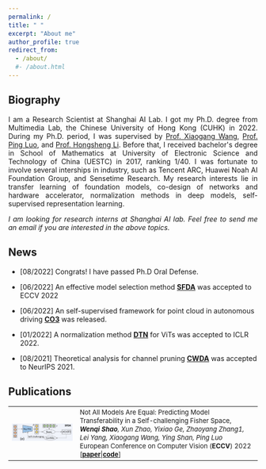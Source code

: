 ```yaml
---
permalink: /
title: " "
excerpt: "About me"
author_profile: true
redirect_from: 
  - /about/
  #- /about.html
---
```


<html xmlns="http://www.w3.org/1999/xhtml" xml:lang="en"> 
<body>
<head>
<meta name="keywords" content="Wenqi Shao, CUHK" />
<meta http-equiv="Content-Type" content="text/html;charset=utf-8" />
<link rel="stylesheet" href="./_pages/jemdoc.css" type="text/css" />
<!--link rel="shortcut icon" href="rui.ico"-->
<title>Hongsheng Li at CUHK</title>
</head>

<h2>
  Biography 
</h2>

<p align = "justify"> 
I am a Research Scientist at Shanghai AI Lab. I got my Ph.D. degree from Multimedia Lab, the Chinese University of Hong Kong (CUHK) in 2022. During my Ph.D. period, I was supervised by <a href="https://www.ee.cuhk.edu.hk/~xgwang/">Prof. Xiaogang Wang</a>, <a href="http://luoping.me/">Prof. Ping Luo</a>, and <a href="https://www.ee.cuhk.edu.hk/~hsli/">Prof. Hongsheng Li</a>. Before that, I received bachelor's degree in School of Mathematics at University of Electronic Science and Technology of China (UESTC) in 2017, ranking 1/40. I was fortunate to involve several interships in industry, such as Tencent ARC, Huawei Noah AI Foundation Group, and Sensetime Research. My research interests lie in transfer learning of foundation models, co-design of networks and hardware accelerator, normalization methods in deep models, self-supervised representation learning. 
</p>

<p align = "justify"> 
<i> I am looking for research interns at Shanghai AI lab. Feel free to send me an email if you are interested in the above topics. </i>
</p>

<!-- News
======
[06/2022] SFDA was accepted by ECCV 2022.
-->

<h2>
  News 
</h2>
<ul>
  <li>
    <p> [08/2022] Congrats! I have passed Ph.D Oral Defense.
    </p>
  </li>

  <li>
    <p> [06/2022] An effective model selection method <a href="https://arxiv.org/abs/2207.03036"> <b>SFDA</b></a> was accepted to ECCV 2022
    </p>
  </li>

  <li>
    <p> [06/2022] An self-supervised framework for point cloud in autonomous driving <a href="https://arxiv.org/abs/2206.04028"> <b>CO3</b></a> was released.
    </p>
  </li>

  <li>
    <p> [01/2022] A normalization method <a href="https://arxiv.org/abs/2112.02624"> <b>DTN</b></a> for ViTs was accepted to ICLR 2022.
    </p>
  </li>

  <li>
    <p> [08/2021] Theoretical analysis for channel pruning <a href="https://proceedings.neurips.cc/paper/2021/hash/87ae6fb631f7c8a627e8e28785d9992d-Abstract.html"> <b>CWDA</b></a> was accepted to NeurIPS 2021.
    </p>
  </li>

</ul>

<h2> Publications</h2>
<table id="tbPublications" width="100%">
	<tbody>
	<tr>
	<td><center><img width="250" src="./_pages/pic/paper/SFDA.jpg"></center></td>
	 <td>
		<font size="2">Not All Models Are Equal: Predicting Model Transferability in a Self-challenging Fisher Space,
		<br>
    <i><b>Wenqi Shao</b>, Xun Zhao, Yixiao Ge, Zhaoyang Zhang1, Lei Yang, Xiaogang Wang, Ying Shan, Ping Luo</i>
		<br>
		European Conference on Computer Vision (<b>ECCV</b>) 2022
		<br>
			[<a href='https://arxiv.org/abs/2207.03036' target="_blank"><b>paper</b></a>|<a href='https://github.com/TencentARC/SFDA' target="_blank"><b>code</b></a>]
	 </td>
  </tr>

</tbody>
</table>



</body>
</html>
